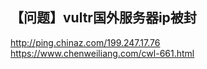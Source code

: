 ## 【问题】vultr国外服务器ip被封  
http://ping.chinaz.com/199.247.17.76  
https://www.chenweiliang.com/cwl-661.html  